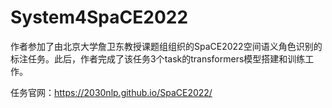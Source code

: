 # System4SpaCE2022
作者参加了由北京大学詹卫东教授课题组组织的SpaCE2022空间语义角色识别的标注任务。此后，作者完成了该任务3个task的transformers模型搭建和训练工作。<br>

任务官网：https://2030nlp.github.io/SpaCE2022/<br>
